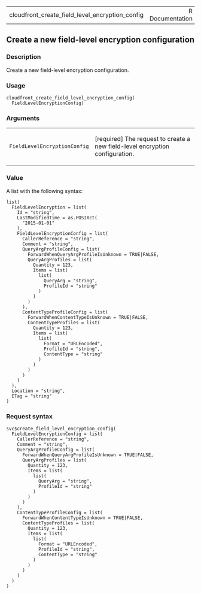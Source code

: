 <table style="width: 100%;">
<tbody>
<tr class="odd">
<td>cloudfront_create_field_level_encryption_config</td>
<td style="text-align: right;">R Documentation</td>
</tr>
</tbody>
</table>

## Create a new field-level encryption configuration

### Description

Create a new field-level encryption configuration.

### Usage

    cloudfront_create_field_level_encryption_config(
      FieldLevelEncryptionConfig)

### Arguments

<table>
<colgroup>
<col style="width: 35%" />
<col style="width: 65%" />
</colgroup>
<tbody>
<tr class="odd">
<td><code
id="cloudfront_create_field_level_encryption_config_:_FieldLevelEncryptionConfig">FieldLevelEncryptionConfig</code></td>
<td><p>[required] The request to create a new field-level encryption
configuration.</p></td>
</tr>
</tbody>
</table>

### Value

A list with the following syntax:

    list(
      FieldLevelEncryption = list(
        Id = "string",
        LastModifiedTime = as.POSIXct(
          "2015-01-01"
        ),
        FieldLevelEncryptionConfig = list(
          CallerReference = "string",
          Comment = "string",
          QueryArgProfileConfig = list(
            ForwardWhenQueryArgProfileIsUnknown = TRUE|FALSE,
            QueryArgProfiles = list(
              Quantity = 123,
              Items = list(
                list(
                  QueryArg = "string",
                  ProfileId = "string"
                )
              )
            )
          ),
          ContentTypeProfileConfig = list(
            ForwardWhenContentTypeIsUnknown = TRUE|FALSE,
            ContentTypeProfiles = list(
              Quantity = 123,
              Items = list(
                list(
                  Format = "URLEncoded",
                  ProfileId = "string",
                  ContentType = "string"
                )
              )
            )
          )
        )
      ),
      Location = "string",
      ETag = "string"
    )

### Request syntax

    svc$create_field_level_encryption_config(
      FieldLevelEncryptionConfig = list(
        CallerReference = "string",
        Comment = "string",
        QueryArgProfileConfig = list(
          ForwardWhenQueryArgProfileIsUnknown = TRUE|FALSE,
          QueryArgProfiles = list(
            Quantity = 123,
            Items = list(
              list(
                QueryArg = "string",
                ProfileId = "string"
              )
            )
          )
        ),
        ContentTypeProfileConfig = list(
          ForwardWhenContentTypeIsUnknown = TRUE|FALSE,
          ContentTypeProfiles = list(
            Quantity = 123,
            Items = list(
              list(
                Format = "URLEncoded",
                ProfileId = "string",
                ContentType = "string"
              )
            )
          )
        )
      )
    )
